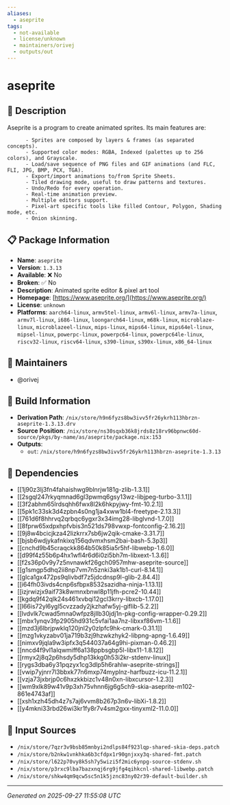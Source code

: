 ```yaml
---
aliases:
  - aseprite
tags:
  - not-available
  - license/unknown
  - maintainers/orivej
  - outputs/out
---
```


# aseprite

## 📝 Description

Aseprite is a program to create animated sprites. Its main features are:

          - Sprites are composed by layers & frames (as separated concepts).
          - Supported color modes: RGBA, Indexed (palettes up to 256 colors), and Grayscale.
          - Load/save sequence of PNG files and GIF animations (and FLC, FLI, JPG, BMP, PCX, TGA).
          - Export/import animations to/from Sprite Sheets.
          - Tiled drawing mode, useful to draw patterns and textures.
          - Undo/Redo for every operation.
          - Real-time animation preview.
          - Multiple editors support.
          - Pixel-art specific tools like filled Contour, Polygon, Shading mode, etc.
          - Onion skinning.


## 📋 Package Information

- **Name**: `aseprite`
- **Version**: `1.3.13`
- **Available**: ❌ No
- **Broken**: ✅ No
- **Description**: Animated sprite editor & pixel art tool
- **Homepage**: [https://www.aseprite.org/](https://www.aseprite.org/)
- **License**: `unknown`
- **Platforms**: `aarch64-linux`, `armv5tel-linux`, `armv6l-linux`, `armv7a-linux`, `armv7l-linux`, `i686-linux`, `loongarch64-linux`, `m68k-linux`, `microblaze-linux`, `microblazeel-linux`, `mips-linux`, `mips64-linux`, `mips64el-linux`, `mipsel-linux`, `powerpc-linux`, `powerpc64-linux`, `powerpc64le-linux`, `riscv32-linux`, `riscv64-linux`, `s390-linux`, `s390x-linux`, `x86_64-linux`
## 👥 Maintainers

- @orivej


## 🔧 Build Information

- **Derivation Path**: `/nix/store/h9n6fyzs8bw3ivv5fr26ykrh113hbrzn-aseprite-1.3.13.drv`
- **Source Position**: `/nix/store/ns30sqxb36k8jrds8z18rv96bpnwc60d-source/pkgs/by-name/as/aseprite/package.nix:153`
- **Outputs**:
  - `out`:  `/nix/store/h9n6fyzs8bw3ivv5fr26ykrh113hbrzn-aseprite-1.3.13`

## 🔗 Dependencies

- [[1j90z3lj3fn4fahaishwg9blnrjw181g-zlib-1.3.1]]
- [[2sgql247rkyqmnad6gl3pwmq6gsy13wz-libjpeg-turbo-3.1.1]]
- [[3f2abhm65lrdsqhh6fwx8l2k6hkpyjwy-fmt-10.2.1]]
- [[5pk1c33sk3d4zpbn4s0ng1ja4xww1bl4-freetype-2.13.3]]
- [[761d6f8hhrvq2qrbqc6ygxr3x34img28-libglvnd-1.7.0]]
- [[8fprw65xdpxhpfvbis3n521ds798vwxp-fontconfig-2.16.2]]
- [[9j8w4bcicjkza42lizkrrx7sb6jw2qik-cmake-3.31.7]]
- [[bjsb6wdjykafnkixq156qdvmxhsm2bai-bash-5.3p3]]
- [[cnchd9b45craqckk864b50k85ia5r5hf-libwebp-1.6.0]]
- [[d99f4z55b6p4hx1wfl4r6d6i0zi5bh7m-libxext-1.3.6]]
- [[f2s36p0v9y7z5nvnawkf26gch0957mhw-aseprite-source]]
- [[g1smgp5dhq2ii8np7vm7n5znki3ak1b1-curl-8.14.1]]
- [[glca1gx472ps9qlivbdf7z5jdcdnsp9l-glib-2.84.4]]
- [[i64fh03ivds4cnp6sfbpx8532sazidha-ninja-1.13.1]]
- [[izjrwizjx9aif73k8wmnxbnwl8p11jfh-pcre2-10.44]]
- [[kgdq9f42qlk24s461xvbqi12gcl3krry-libxcb-1.17.0]]
- [[l66is72yl6ygl5cvzzady2jkzhafw5yj-giflib-5.2.2]]
- [[lvdvlk7cwad5mna0wfpz8jllb30jdj1n-pkg-config-wrapper-0.29.2]]
- [[mbx1ynqv3fp2905hd931c5vfai1aa7nz-libxxf86vm-1.1.6]]
- [[mzd3j6lbrjpwklq120jnl2y0zlpfc9hk-cmark-0.31.1]]
- [[mzg1vkyzabv01ja719b3zj9hzwkzhyk2-libpng-apng-1.6.49]]
- [[nimxv9jqla9w3ipfx3q544037a64g9hi-pixman-0.46.2]]
- [[nncd4f9vl1alqwmiff6a138ppbsgbp5l-libx11-1.8.12]]
- [[rmyx2j8q2p6hsdy5dhp13kkg0h53i2kr-stdenv-linux]]
- [[rygs3dba6y31pqzyx1cg3dlp5h6rahlw-aseprite-strings]]
- [[vwip7yjnrr7l3bbxk77n6mxp74myplnz-harfbuzz-icu-11.2.1]]
- [[vzja73jxbrjp0c6hxzkkbizc1v48n0xn-libxcursor-1.2.3]]
- [[wm9xlk89w41v9p3xh75vhnn6jg6g5ch9-skia-aseprite-m102-861e4743af]]
- [[xsh1xzh45dh4z7s7aj6vvm8b267p3n6v-libXi-1.8.2]]
- [[y4mkni33rbd26wi3kr1fy8r7v4sm2gxx-tinyxml2-11.0.0]]

## 📁 Input Sources

- `/nix/store/7qzr3v9bsb85mnbyi2ndlps84f923lqp-shared-skia-deps.patch`
- `/nix/store/b2nkw1vnkhka6b3cfdpx1r90gnjxxy3q-shared-fmt.patch`
- `/nix/store/l622p70vy8k5sh7y5wizi5f2mic6ynpg-source-stdenv.sh`
- `/nix/store/p3rxc9lba7bazxnqj6rg9jfg4qihkcnl-shared-libwebp.patch`
- `/nix/store/shkw4qm9qcw5sc5n1k5jznc83ny02r39-default-builder.sh`

---
*Generated on 2025-09-27 11:55:08 UTC*
